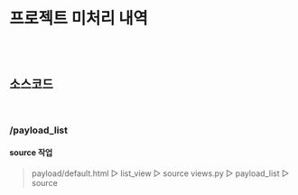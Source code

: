 # 프로젝트 미처리 내역
</br></br>

## 소스코드
</br>

### /payload_list
#### source 작업
> payload/default.html ▷ list_view ▷ source
> views.py ▷ payload_list ▷ source

